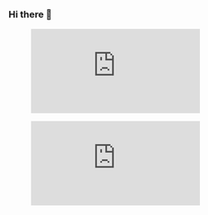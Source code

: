 ### Hi there 👋


<figure><embed src="https://wakatime.com/share/@3cac1a0a-7946-4283-a5ca-e2f853a6065d/f2bcd8a4-3b2a-44dd-b02e-dfa956ab89fa.svg"></embed></figure>

<!--
**MartinBrandan669/MartinBrandan669** is a ✨ _special_ ✨ repository because its `README.md` (this file) appears on your GitHub profile.

Here are some ideas to get you started:

- 🔭 I’m currently working on ...
- 🌱 I’m currently learning ...
- 👯 I’m looking to collaborate on ...
- 🤔 I’m looking for help with ...
- 💬 Ask me about ...
- 📫 How to reach me: ...
- 😄 Pronouns: ...
- ⚡ Fun fact: ...
-->

<figure><embed src="https://wakatime.com/share/@3cac1a0a-7946-4283-a5ca-e2f853a6065d/f2bcd8a4-3b2a-44dd-b02e-dfa956ab89fa.svg"></embed></figure>
